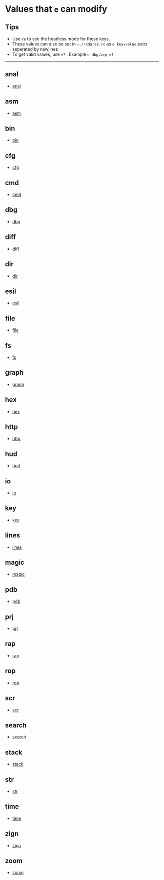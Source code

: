<!-- TITLE: Values That E Can Modify -->

# Values that `e` can modify

## **Tips**
  - Use `Ve` to see the headless mode for these keys.
  - These values can also be set in `~./radare2.rc` as `e key=value` pairs seperated by newlines
  - To get valid values, use `=?` . Example `e dbg.bep =?`

---

## anal
- [anal](/options/e/values-that-e-can-modify/anal)
## asm
- [asm](/options/e/values-that-e-can-modify/asm)
## bin
- [bin](/options/e/values-that-e-can-modify/bin)
## cfg
- [cfg](/options/e/values-that-e-can-modify/cfg)
## cmd
- [cmd](/options/e/values-that-e-can-modify/cmd)
## dbg
- [dbg](/options/e/values-that-e-can-modify/dbg)
## diff
- [diff](/options/e/values-that-e-can-modify/diff)
## dir
- [dir](/options/e/values-that-e-can-modify/dir)
## esil
- [esil](/options/e/values-that-e-can-modify/esil)
## file
- [file](/options/e/values-that-e-can-modify/file)
## fs
- [fs](/options/e/values-that-e-can-modify/fs)
## graph
- [graph](/options/e/values-that-e-can-modify/graph)
## hex
- [hex](/options/e/values-that-e-can-modify/hex)
## http
- [http](/options/e/values-that-e-can-modify/http)
## hud
- [hud](/options/e/values-that-e-can-modify/hud)
## io
- [io](/options/e/values-that-e-can-modify/io)
## key
- [key](/options/e/values-that-e-can-modify/key)
## lines
- [lines](/options/e/values-that-e-can-modify/lines)
## magic
- [magic](/options/e/values-that-e-can-modify/magic)
## pdb
- [pdb](/options/e/values-that-e-can-modify/pdb)
## prj
- [prj](/options/e/values-that-e-can-modify/prj)
## rap
- [rap](/options/e/values-that-e-can-modify/rap)
## rop
- [rop](/options/e/values-that-e-can-modify/rop)
## scr
- [scr](/options/e/values-that-e-can-modify/scr)
## search
- [search](/options/e/values-that-e-can-modify/search)
## stack
- [stack](/options/e/values-that-e-can-modify/stack)
## str
- [str](/options/e/values-that-e-can-modify/str)
## time
- [time](/options/e/values-that-e-can-modify/time)
## zign
- [zign](/options/e/values-that-e-can-modify/zign)
## zoom
- [zoom](/options/e/values-that-e-can-modify/zoom)